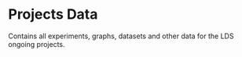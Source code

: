 # Projects Data

Contains all experiments, graphs, datasets and other data for the LDS ongoing projects.
